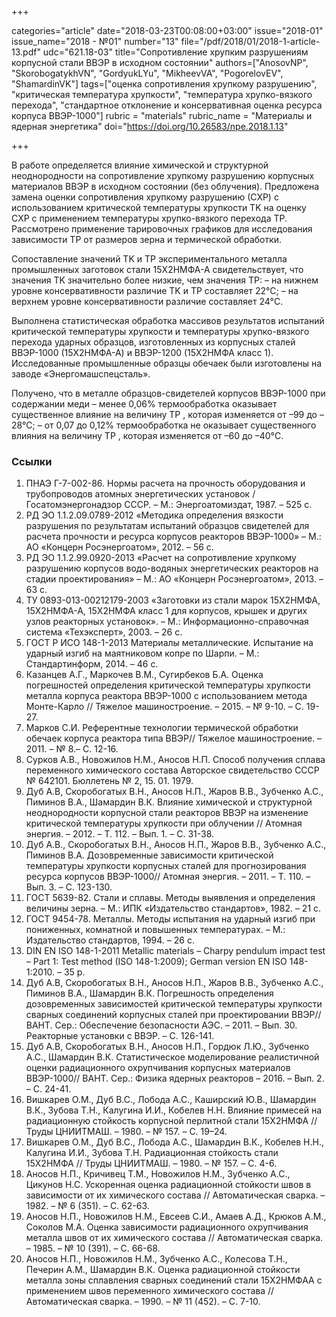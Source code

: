 +++

categories="article"
date="2018-03-23T00:08:00+03:00"
issue="2018-01"
issue_name="2018 - №01"
number="13"
file="/pdf/2018/01/2018-1-article-13.pdf"
udc="621.18-03"
title="Сопротивление хрупким разрушениям корпусной стали ВВЭР в исходном состоянии"
authors=["AnosovNP", "SkorobogatykhVN", "GordyukLYu", "MikheevVA", "PogorelovEV", "ShamardinVK"]
tags=["оценка сопротивления хрупкому разрушению", "критическая температура хрупкости", "температура хрупко-вязкого перехода", "стандартное отклонение и консервативная оценка ресурса корпуса ВВЭР-1000"]
rubric = "materials"
rubric_name = "Материалы и ядерная энергетика"
doi="https://doi.org/10.26583/npe.2018.1.13"

+++

В работе определяется влияние химической и структурной неоднородности на сопротивление хрупкому разрушению корпусных материалов ВВЭР в исходном состоянии (без облучения). Предложена замена оценки сопротивления хрупкому разрушению (СХР) с использованием критической температуры хрупкости TK на оценку СХР с применением температуры хрупко-вязкого перехода TP. Рассмотрено применение тарировочных графиков для исследования зависимости TP от размеров зерна и термической обработки.

Сопоставление значений TK и TP экспериментального металла промышленных заготовок стали 15Х2НМФА-А свидетельствует, что значения TK значительно более низкие, чем значения TP:
– на нижнем уровне консервативности различие TK и TP составляет 22°C;
– на верхнем уровне консервативности различие составляет 24°C.

Выполнена статистическая обработка массивов результатов испытаний критической температуры хрупкости и температуры хрупко-вязкого перехода ударных образцов, изготовленных из корпусных сталей ВВЭР-1000 (15Х2НМФА-А) и ВВЭР-1200 (15Х2НМФА класс 1). Исследованные промышленные образцы обечаек были изготовлены на заводе «Энергомашспецсталь».

Получено, что в металле образцов-свидетелей корпусов ВВЭР-1000 при содержании меди
– менее 0,06% термообработка оказывает существенное влияние на величину TP , которая изменяется от –99 до –28°C;
– от 0,07 до 0,12% термообработка не оказывает существенного влияния на величину TP , которая изменяется от –60 до –40°C.

### Ссылки

1. ПНАЭ Г-7-002-86. Нормы расчета на прочность оборудования и трубопроводов атомных энергетических установок / Госатомэнергонадзор СССР. – М.: Энергоатомиздат, 1987. – 525 с.
2. РД ЭО 1.1.2.09.0789-2012 «Методика определения вязкости разрушения по результатам испытаний образцов свидетелей для расчета прочности и ресурса корпусов реакторов ВВЭР-1000» – М.: АО «Концерн Росэнергоатом», 2012. – 56 с.
3. РД ЭО 1.1.2.99.0920-2013 «Расчет на сопротивление хрупкому разрушению корпусов водо-водяных энергетических реакторов на стадии проектирования» – М.: АО «Концерн Росэнергоатом», 2013. – 63 с.
4. ТУ 0893-013-00212179-2003 «Заготовки из стали марок 15Х2НМФА, 15Х2НМФА-А, 15Х2НМФА класс 1 для корпусов, крышек и других узлов реакторных установок». – М.: Информационно-справочная система «Техэксперт», 2003. – 26 с.
5. ГОСТ Р ИСО 148-1-2013 Материалы металлические. Испытание на ударный изгиб на маятниковом копре по Шарпи. – М.: Стандартинформ, 2014. – 46 с.
6. Казанцев А.Г., Маркочев В.М., Сугирбеков Б.А. Оценка погрешностей определения критической температуры хрупкости металла корпуса реактора ВВЭР-1000 с использованием метода Монте-Карло // Тяжелое машиностроение. – 2015. – № 9-10. – С. 19-27.
7. Марков С.И. Референтные технологии термической обработки обечаек корпуса реактора типа ВВЭР// Тяжелое машиностроение. – 2011. – № 8.– С. 12-16.
8. Сурков А.В., Новожилов Н.М., Аносов Н.П. Способ получения сплава переменного химического состава Авторское свидетельство СССР № 642101. Бюллетень № 2, 15. 01. 1979.
9. Дуб А.В, Скоробогатых В.Н., Аносов Н.П., Жаров В.В., Зубченко А.С., Пиминов В.А., Шамардин В.К. Влияние химической и структурной неоднородности корпусной стали реакторов ВВЭР на изменение критической температуры хрупкости при облучении // Атомная энергия. – 2012. – Т. 112. – Вып. 1. – С. 31-38.
10. Дуб А.В., Скоробогатых В.Н., Аносов Н.П., Жаров В.В., Зубченко А.С., Пиминов В.А. Дозовременные зависимости критической температуры хрупкости корпусных сталей для прогнозирования ресурса корпусов ВВЭР-1000// Атомная энергия. – 2011. – Т. 110. – Вып. 3. – С. 123-130.
11. ГОСТ 5639-82. Стали и сплавы. Методы выявления и определения величины зерна. – М.: ИПК «Издательство стандартов», 1982. – 21 с.
12. ГОСТ 9454-78. Металлы. Методы испытания на ударный изгиб при пониженных, комнатной и повышенных температурах. – М.: Издательство стандартов, 1994. – 26 с.
13. DIN EN ISO 148-1-2011 Metallic materials – Charpy pendulum impact test – Part 1: Test method (ISO 148-1:2009); German version EN ISO 148-1:2010. – 35 p.
14. Дуб А.В, Скоробогатых В.Н., Аносов Н.П., Жаров В.В., Зубченко А.С., Пиминов В.А., Шамардин В.К. Погрешность определения дозовременных зависимостей критической температуры хрупкости сварных соединений корпусных сталей при проектировании ВВЭР// ВАНТ. Сер.: Обеспечение безопасности АЭС. – 2011. – Вып. 30. Реакторные установки с ВВЭР. – С. 126-141.
15. Дуб А.В, Скоробогатых В.Н., Аносов Н.П., Гордюк Л.Ю., Зубченко А.С., Шамардин В.К. Статистическое моделирование реалистичной оценки радиационного охрупчивания корпусных материалов ВВЭР-1000// ВАНТ. Сер.: Физика ядерных реакторов – 2016. – Вып. 2. – С. 24-41.
16. Вишкарев О.М., Дуб В.С., Лобода А.С., Каширский Ю.В., Шамардин В.К., Зубова Т.Н., Калугина И.И., Кобелев Н.Н. Влияние примесей на радиационную стойкость корпусной перлитной стали 15Х2НМФА // Труды ЦНИИТМАШ. – 1980. – № 157. – С. 19–24.
17. Вишкарев О.М., Дуб В.С., Лобода А.С., Шамардин В.К., Кобелев Н.Н., Калугина И.И., Зубова Т.Н. Радиационная стойкость стали 15Х2НМФА // Труды ЦНИИТМАШ. – 1980. – № 157. – С. 4-6.
18. Аносов Н.П., Кричивец Т.М., Новожилов Н.М., Зубченко А.С., Цикунов Н.С. Ускоренная оценка радиационной стойкости швов в зависимости от их химического состава // Автоматическая сварка. – 1982. – № 6 (351). – С. 62-63.
19. Аносов Н.П., Новожилов Н.М., Евсеев С.И., Амаев А.Д., Крюков А.М., Соколов М.А. Оценка зависимости радиационного охрупчивания металла швов от их химического состава // Автоматическая сварка. – 1985. – № 10 (391). – С. 66-68.
20. Аносов Н.П., Новожилов Н.М., Зубченко А.С., Колесова Т.Н., Печерин А.М., Шамардин В.К. Оценка радиационной стойкости металла зоны сплавления сварных соединений стали 15Х2НМФАА с применением швов переменного химического состава // Автоматическая сварка. – 1990. – № 11 (452). – С. 7-10.